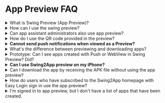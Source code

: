 # App Preview FAQ

<details>

<summary>What is Swing Preview (App Preview)?</summary>

Swing Preview is an \[App Preview] service that allows you to check the apps created by Swing2App in real-time.

After downloading the official Swing2App app – from the App Preview menu – please log in to the account you signed up for on the Swing homepage.

On the app preview page, you can see a list of all the apps created by Swing2App.

You can preview, download and check it directly on your phone from within the app.

\*App preview is also available, especially on iPhones that have not been supported so far. (No download\~!)

★For a detailed description of the swing preview, please check the relevant manual.&#x20;

**☞** [<mark style="color:blue;">**See how to use the swing preview**</mark>](../manual/swingpreview.md)<mark style="color:blue;">****</mark>

</details>

<details>

<summary>How can I use the swing preview?</summary>

![](../.gitbook/assets/앱미리보기자름900\_en.png)

1\) Please download the official 'Swing2App' app from the App Store and Play Store. \*If the app is already installed, please update to the latest version

2\) After launching the app, select the \[App Preview] menu at the top of the → category and log in with your swing website subscription account (ID, password).

3\) Once you're done signing in, the app preview page will open, where you can see a list of apps you've created.

\- iPhone can be confirmed by pressing the preview button.

\-On Android phones, you can preview the app, download the app.

</details>

<details>

<summary>Can app assistant administrators also use app preview?</summary>

Your vice administrator can also log in from the app preview to see the app.&#x20;

When logging in, enter the **sub administrator ID, password, and app ID, and select the \[Associate Administrator Login] button to log in.**

Here! For your username and password, please enter the ID and password associated with the app.

**App ID can be found on the Swing2App Maker(V2) page → Step 1 App Basic Information, app ID.**

Then do the same as logging in to the Assistant Administrator on the Swing2App website!

You can log in by entering the secondary administrator ID, password, and app ID.

**Please refer to the manual below on how to set up the app assistant manager and how to log in.**

**\* See images)**

****![](../.gitbook/assets/미리보기영문4.png)****

How to set up the app assistant administrator and how to log in, please refer to the manual below!

<img src="https://s.w.org/images/core/emoji/11/svg/25b6.svg" alt="▶" data-size="line">  [<mark style="color:blue;">\[Check out the Swing Preview Detailed Method Manual\]</mark>](../manual/swingpreview.md)<mark style="color:blue;"></mark>

</details>

<details>

<summary>How do I use the QR code provided in the preview?</summary>

On the app preview page, you can check the ‘Preview by QR Code’ menu.

You don’t have to log in as an administrator for this menu. **You can preview the app on your phone by scanning the QR code provided for each app.**

**★ How to use QR code**

****![](../.gitbook/assets/scan.png)****

![](../.gitbook/assets/미리보기영문5.png)

Open Swing2App – App Preview – Select the \[Preview by QR Code] button → Bring your phone to the QR code image and your app will run as a preview on your phone.

</details>

<details>

<summary><strong>Cannot send push notifications when viewed as a Preview?</strong></summary>

Yes, push notifications are not sent when viewing an app as a preview rather than as an app download.

In addition, to push, sharing is not available.

(No app sharing, bulletin boards, posts, or image sharing)

★iPhone users can only use the preview \* Please note that this feature is not available.

★Android users can select the app download and can use all the features of Swing2app in the downloaded app.

</details>

<details>

<summary>What's the difference between previewing and downloading apps?</summary>

Swing2App Official App – When you log in to your swing account in \[App Preview], a list of apps you have created will open.

At the bottom of the app name, you can check the \[Preview] and \[Download App] buttons.

**\* Preview: You can check the app in preview format on your phone without downloading the app.**

**\* App download: Download and install the app directly to your phone.**

</details>

<details>

<summary>Prototype: Can I see apps created with Push or WebView in Swing Preview? Did?</summary>

You can check it with \[App Download] on an **** Android phone, b**ut not on iPhone.**

\-Android phone prototype – Apps created with Push and Web View can only be used to view swing2app previews \[app downloads].

Preview is not supported and can only be checked by downloading the app on your phone.

\-On iPhone, apps created with push and web view are not listed and cannot be checked on the phone.

</details>

<details>

<summary><strong>Can I use Swing2App preview on my iPhone?</strong></summary>

Yes, downloading the app is not supported for iPhones, and you can check the app through \[Preview].

On the app preview page, you can log in with the same swing account: administrator ID and password to see the list of apps you've created.

**\*Prototype: Apps created with Push or WebView are not available as swing previews.**

Apps created with Push or WebView are not supported on the iPhone because they can only be downloaded from the app.



**\[iPhone – Swing Preview App Launchscreen]**

![](../.gitbook/assets/미리보기영문2.png)

</details>

<details>

<summary>Can I download the app by receiving the APK file without using the app preview?</summary>

Yes, Android phone existing app installation method – You can download and install the APK file.

You can download and use the APK file that is completed when the app is produced without using Swing2App Preview.

Please note that you can use the existing app installation method and swing2app preview together.

**\*APK file download is only available for Android phones**

</details>

<details>

<summary>How do users who have subscribed to the Swing2App homepage with Easy Login sign in use the app preview?</summary>

If you used to log in with a simple login when you signed up for the Swing2App, please select the Naver, Google, and Facebook icons to log in.

**\*The iPhone does not come with a simple login function.**

For users with Easy Login, please use your Android phone or use the preview function as a deputy administrator login or QR code when using the iPhone.

</details>

<details>

<summary>I'm signed in to app preview, but I don't have a list of apps that have been created.</summary>

Only apps that have been created will appear in the preview list.

So if your app isn't on the list, it's likely that your app hasn't been built yet.

If you haven't created the app yet, please press the \[Create App] button to create it.

If you have clicked \[Create App], please check the status indicating that the creation is complete in version control and re-connect. (Production time 5-10 minutes)

</details>

